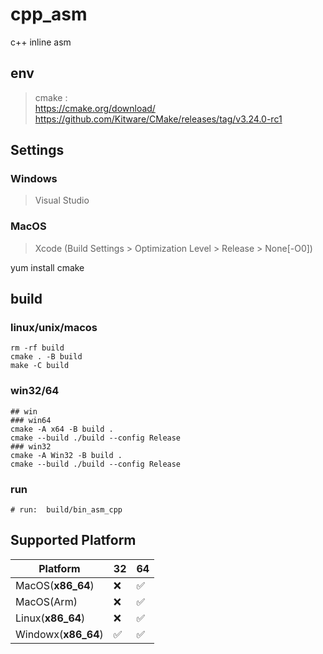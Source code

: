 # cpp_asm

c++ inline asm 


## env

> cmake :  
> https://cmake.org/download/  
> https://github.com/Kitware/CMake/releases/tag/v3.24.0-rc1


## Settings
### Windows
> Visual Studio
### MacOS
> Xcode (Build Settings > Optimization Level > Release > None[-O0])

yum install cmake

## build

### linux/unix/macos
```shell
rm -rf build
cmake . -B build
make -C build
```

### win32/64
```shell
## win
### win64
cmake -A x64 -B build . 
cmake --build ./build --config Release
### win32
cmake -A Win32 -B build . 
cmake --build ./build --config Release

```
### run
```shell
# run:  build/bin_asm_cpp
```

## Supported Platform

| Platform            | 32 | 64 |
|---------------------|----|----|
| MacOS(__x86_64__)   | ❌ | ✅ |
| MacOS(Arm)          | ❌ | ✅ |
| Linux(__x86_64__)   | ❌ | ✅ |
| Windowx(__x86_64__) | ✅ | ✅ |
